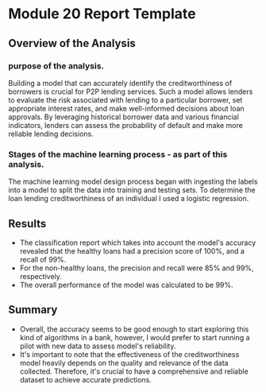 # Module 20 Report Template

## Overview of the Analysis


### purpose of the analysis.
Building a model that can accurately identify the creditworthiness of borrowers is crucial for P2P lending services. Such a model allows lenders to evaluate the risk associated with lending to a particular borrower, set appropriate interest rates, and make well-informed decisions about loan approvals. By leveraging historical borrower data and various financial indicators, lenders can assess the probability of default and make more reliable lending decisions.

### Stages of the machine learning process - as part of this analysis.
The machine learning model design process began with ingesting the labels into a model to split the data into training and testing sets. To determine the loan lending creditworthiness of an individual I used a logistic regression.

## Results

* The classification report which takes into account the model's accuracy revealed that the healthy loans had a precision score of 100%, and a recall of 99%. 
* For the non-healthy loans, the precision and recall were 85% and 99%, respectively. 
* The overall performance of the model was calculated to be 99%.


## Summary

* Overall, the accuracy seems to be good enough to start exploring this kind of algorithms in a bank, however, I would prefer to start running a pilot with new data to assess model's reliability.
* It's important to note that the effectiveness of the creditworthiness model heavily depends on the quality and relevance of the data collected. Therefore, it's crucial to have a comprehensive and reliable dataset to achieve accurate predictions.
